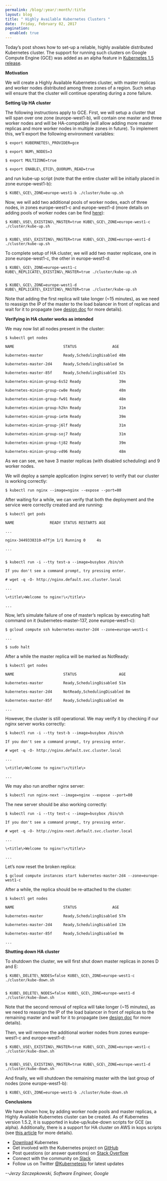 ```yaml
---
permalink: /blog/:year/:month/:title
layout: blog
title: " Highly Available Kubernetes Clusters "
date:  Friday, February 02, 2017
pagination:
  enabled: true
---
```


Today’s post shows how to set-up a reliable, highly available distributed Kubernetes cluster. The support for running such clusters on Google Compute Engine (GCE) was added as an alpha feature in [Kubernetes 1.5 release](https://kubernetes.io/blog/2016/12/kubernetes-1.5-supporting-production-workloads).   

**Motivation**  

We will create a Highly Available Kubernetes cluster, with master replicas and worker nodes distributed among three zones of a region. Such setup will ensure that the cluster will continue operating during a zone failure.   

**Setting Up HA cluster**  

The following instructions apply to GCE. First, we will setup a cluster that will span over one zone (europe-west1-b), will contain one master and three worker nodes and will be HA-compatible (will allow adding more master replicas and more worker nodes in multiple zones in future). To implement this, we’ll export the following environment variables:  


 ```
$ export KUBERNETES\_PROVIDER=gce

$ export NUM\_NODES=3

$ export MULTIZONE=true

$ export ENABLE\_ETCD\_QUORUM\_READ=true
  ```




and run kube-up script (note that the entire cluster will be initially placed in zone europe-west1-b):  


 ```
$ KUBE\_GCE\_ZONE=europe-west1-b ./cluster/kube-up.sh
  ```



Now, we will add two additional pools of worker nodes, each of three nodes, in zones europe-west1-c and europe-west1-d (more details on adding pools of worker nodes can be find [here](http://kubernetes.io/docs/admin/multiple-zones/)):  


 ```
$ KUBE\_USE\_EXISTING\_MASTER=true KUBE\_GCE\_ZONE=europe-west1-c ./cluster/kube-up.sh


$ KUBE\_USE\_EXISTING\_MASTER=true KUBE\_GCE\_ZONE=europe-west1-d ./cluster/kube-up.sh
  ```



To complete setup of HA cluster, we will add two master replicase, one in zone europe-west1-c, the other in europe-west1-d:




 ```
$ KUBE\_GCE\_ZONE=europe-west1-c KUBE\_REPLICATE\_EXISTING\_MASTER=true ./cluster/kube-up.sh


$ KUBE\_GCE\_ZONE=europe-west1-d KUBE\_REPLICATE\_EXISTING\_MASTER=true ./cluster/kube-up.sh
  ```



Note that adding the first replica will take longer (~15 minutes), as we need to reassign the IP of the master to the load balancer in front of replicas and wait for it to propagate (see [design doc](https://github.com/kubernetes/kubernetes/blob/master/docs/design/ha_master.md) for more details).



**Verifying in HA cluster works as intended**



We may now list all nodes present in the cluster:  


 ```
$ kubectl get nodes

NAME                      STATUS                AGE

kubernetes-master         Ready,SchedulingDisabled 48m

kubernetes-master-2d4     Ready,SchedulingDisabled 5m

kubernetes-master-85f     Ready,SchedulingDisabled 32s

kubernetes-minion-group-6s52 Ready                 39m

kubernetes-minion-group-cw8e Ready                 48m

kubernetes-minion-group-fw91 Ready                 48m

kubernetes-minion-group-h2kn Ready                 31m

kubernetes-minion-group-ietm Ready                 39m

kubernetes-minion-group-j6lf Ready                 31m

kubernetes-minion-group-soj7 Ready                 31m

kubernetes-minion-group-tj82 Ready                 39m

kubernetes-minion-group-vd96 Ready                 48m
  ```



As we can see, we have 3 master replicas (with disabled scheduling) and 9 worker nodes.



We will deploy a sample application (nginx server) to verify that our cluster is working correctly:  


 ```
$ kubectl run nginx --image=nginx --expose --port=80
  ```



After waiting for a while, we can verify that both the deployment and the service were correctly created and are running:  


 ```
$ kubectl get pods

NAME                READY STATUS RESTARTS AGE

...

nginx-3449338310-m7fjm 1/1 Running 0     4s

...


$ kubectl run -i --tty test-a --image=busybox /bin/sh

If you don't see a command prompt, try pressing enter.

# wget -q -O- http://nginx.default.svc.cluster.local

...

\<title\>Welcome to nginx!\</title\>

...
  ```



Now, let’s simulate failure of one of master’s replicas by executing halt command on it (kubernetes-master-137, zone europe-west1-c):  


 ```
$ gcloud compute ssh kubernetes-master-2d4 --zone=europe-west1-c

...

$ sudo halt
  ```



After a while the master replica will be marked as NotReady:  


 ```
$ kubectl get nodes

NAME                      STATUS                   AGE

kubernetes-master         Ready,SchedulingDisabled 51m

kubernetes-master-2d4     NotReady,SchedulingDisabled 8m

kubernetes-master-85f     Ready,SchedulingDisabled 4m

...
  ```



However, the cluster is still operational. We may verify it by checking if our nginx server works correctly:




 ```
$ kubectl run -i --tty test-b --image=busybox /bin/sh

If you don't see a command prompt, try pressing enter.

# wget -q -O- http://nginx.default.svc.cluster.local

...

\<title\>Welcome to nginx!\</title\>

...
  ```



We may also run another nginx server:




 ```
$ kubectl run nginx-next --image=nginx --expose --port=80
  ```



The new server should be also working correctly:




 ```
$ kubectl run -i --tty test-c --image=busybox /bin/sh

If you don't see a command prompt, try pressing enter.

# wget -q -O- http://nginx-next.default.svc.cluster.local

...

\<title\>Welcome to nginx!\</title\>

...
  ```



Let’s now reset the broken replica:




 ```
$ gcloud compute instances start kubernetes-master-2d4 --zone=europe-west1-c
  ```



After a while, the replica should be re-attached to the cluster:




 ```
$ kubectl get nodes

NAME                      STATUS                AGE

kubernetes-master         Ready,SchedulingDisabled 57m

kubernetes-master-2d4     Ready,SchedulingDisabled 13m

kubernetes-master-85f     Ready,SchedulingDisabled 9m

...
  ```



**Shutting down HA cluster**



To shutdown the cluster, we will first shut down master replicas in zones D and E:




 ```
$ KUBE\_DELETE\_NODES=false KUBE\_GCE\_ZONE=europe-west1-c ./cluster/kube-down.sh


$ KUBE\_DELETE\_NODES=false KUBE\_GCE\_ZONE=europe-west1-d ./cluster/kube-down.sh
  ```



Note that the second removal of replica will take longer (~15 minutes), as we need to reassign the IP of the load balancer in front of replicas to the remaining master and wait for it to propagate (see [design doc](https://github.com/kubernetes/kubernetes/blob/master/docs/design/ha_master.md) for more details).



Then, we will remove the additional worker nodes from zones europe-west1-c and europe-west1-d:  


 ```
$ KUBE\_USE\_EXISTING\_MASTER=true KUBE\_GCE\_ZONE=europe-west1-c ./cluster/kube-down.sh


$ KUBE\_USE\_EXISTING\_MASTER=true KUBE\_GCE\_ZONE=europe-west1-d ./cluster/kube-down.sh
  ```



And finally, we will shutdown the remaining master with the last group of nodes (zone europe-west1-b):




 ```
$ KUBE\_GCE\_ZONE=europe-west1-b ./cluster/kube-down.sh
  ```



**Conclusions**



We have shown how, by adding worker node pools and master replicas, a Highly Available Kubernetes cluster can be created. As of Kubernetes version 1.5.2, it is supported in kube-up/kube-down scripts for GCE (as alpha). Additionally, there is a support for HA cluster on AWS in kops scripts (see [this article](http://kubecloud.io/setup-ha-k8s-kops/) for more details).  


- [Download](http://get.k8s.io/) Kubernetes
- Get involved with the Kubernetes project on [GitHub](https://github.com/kubernetes/kubernetes)
- Post questions (or answer questions) on [Stack Overflow](http://stackoverflow.com/questions/tagged/kubernetes)
- Connect with the community on [Slack](http://slack.k8s.io/)
- Follow us on Twitter [@Kubernetesio](https://twitter.com/kubernetesio) for latest updates



_--Jerzy Szczepkowski, Software Engineer, Google_
